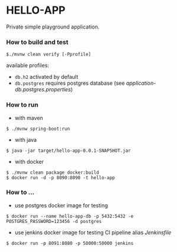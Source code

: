 # HELLO-APP

Private simple playground application.


### How to build and test

```
$./mvnw clean verify [-Pprofile]
```

available profiles:
* `db.h2` activated by default
* `db.postgres` requires postgres database (see _application-db.postgres.properties_)



### How to run

* with maven
```
$ ./mvnw spring-boot:run
```

* with java
```
$ java -jar target/hello-app-0.0.1-SNAPSHOT.jar
```

* with docker
```
$ ./mvnw clean package docker:build
$ docker run -d -p 8090:8090 -t hello-app
```


### How to ...
 
* use postgres docker image for testing
```
$ docker run --name hello-app-db -p 5432:5432 -e POSTGRES_PASSWORD=123456 -d postgres
```

* use jenkins docker image for testing CI pipeline alias _Jenkinsfile_
```
$ docker run -p 8091:8080 -p 50000:50000 jenkins
```